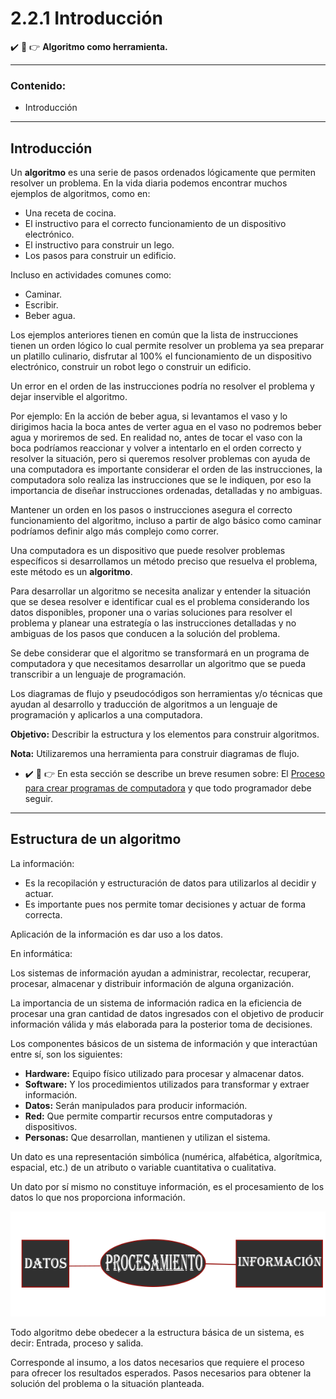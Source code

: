 # 2.2.1 Introducción

:heavy_check_mark: :eyes: :point_right: **Algoritmo como herramienta.**

- - -

### Contenido:

* Introducción

- - -

## Introducción

Un **algoritmo** es una serie de pasos ordenados lógicamente que permiten resolver un problema. En la vida diaria podemos encontrar muchos ejemplos de algoritmos, como en:

* Una receta de cocina.
* El instructivo para el correcto funcionamiento de un dispositivo electrónico.
* El instructivo para construir un lego.
* Los pasos para construir un edificio.


Incluso en actividades comunes como:

* Caminar.
* Escribir.
* Beber agua.

Los ejemplos anteriores tienen en común que la lista de instrucciones tienen un orden lógico lo cual permite resolver un problema ya sea preparar un platillo culinario, disfrutar al 100% el funcionamiento de un dispositivo electrónico, construir un robot lego o construir un edificio. 

Un error en el orden de las instrucciones podría no resolver el problema y dejar inservible el algoritmo.

Por ejemplo: En la acción de beber agua, si levantamos el vaso y lo dirigimos hacia la boca antes de verter agua en el vaso no podremos beber agua y moriremos de sed. En realidad no, antes de tocar el vaso con la boca podríamos reaccionar y volver a intentarlo en el orden correcto y resolver la situación, pero si queremos resolver problemas con ayuda de una computadora es importante considerar el orden de las instrucciones, la computadora solo realiza las instrucciones que se le indiquen, por eso la importancia de diseñar instrucciones ordenadas, detalladas y no ambiguas.

Mantener un orden en los pasos o instrucciones asegura el correcto funcionamiento del algoritmo, incluso a partir de algo básico como caminar podríamos definir algo más complejo como correr.

Una computadora es un dispositivo que puede resolver problemas específicos si desarrollamos un método preciso que resuelva el problema, este método es un **algoritmo**. 

Para desarrollar un algoritmo se necesita analizar y entender la situación que se desea resolver e identificar cual es el problema considerando los datos disponibles, proponer una o varias soluciones para resolver el problema y planear una estrategía o las instrucciones detalladas y no ambiguas de los pasos que conducen a la solución del problema.

Se debe considerar que el algoritmo se transformará en un programa de computadora y que necesitamos desarrollar un algoritmo que se pueda transcribir a un lenguaje de programación.

Los diagramas de flujo y pseudocódigos son herramientas y/o técnicas que ayudan al desarrollo y traducción de algoritmos a un lenguaje de programación y aplicarlos a una computadora.

**Objetivo:** Describir la estructura y los elementos para construir algoritmos. 

**Nota:** Utilizaremos una herramienta para construir diagramas de flujo.

* :heavy_check_mark: :eyes: :point_right: En esta sección se describe un breve resumen sobre: El [Proceso para crear programas de computadora](https://github.com/DeveloperLuisF3/introduccionALaProgramacion/tree/main/procesoParaCrearProgramasDeComputadora/introduccion.md "Ir a Proceso para crear programas de computadora") y que todo programador debe seguir.

- - -

## Estructura de un algoritmo

La información: 

* Es la recopilación y estructuración de datos para utilizarlos al decidir y actuar.
* Es importante pues nos permite tomar decisiones y actuar de forma correcta. 

Aplicación de la información es dar uso a los datos.

En informática: 

Los sistemas de información ayudan a administrar, recolectar, recuperar, procesar, almacenar y distribuir información de alguna organización.

La importancia de un sistema de información radica en la eficiencia de procesar una gran cantidad de datos ingresados con el objetivo de producir información válida y más elaborada para la posterior toma de decisiones. 

Los componentes básicos de un sistema de información y que interactúan entre sí, son los siguientes:

* **Hardware:** Equipo físico utilizado para procesar y almacenar datos.
* **Software:** Y los procedimientos utilizados para transformar y extraer información.
* **Datos:** Serán manipulados para producir información.
* **Red:** Que permite compartir recursos entre computadoras y dispositivos.
* **Personas:** Que desarrollan, mantienen y utilizan el sistema.
 
Un dato es una representación simbólica (numérica, alfabética, algorítmica, espacial, etc.) de un atributo o variable cuantitativa o cualitativa.
 
Un dato por sí mismo no constituye información, es el procesamiento de los datos lo que nos proporciona información.

![Proceso-image](../../image/proceso.png "Proceso-img")

Todo algoritmo debe obedecer a la estructura básica de un sistema, es decir: Entrada, proceso y salida. 

Corresponde al insumo, a los datos necesarios que requiere el proceso para ofrecer los resultados esperados. Pasos necesarios para obtener la solución del problema o la situación planteada.
